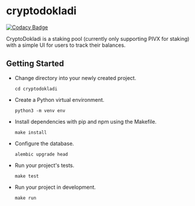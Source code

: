 # cryptodokladi

[![Codacy Badge](https://api.codacy.com/project/badge/Grade/912fccdd4f654710a2695789cee7c1d0)](https://app.codacy.com/app/Alko89/cryptodokladi?utm_source=github.com&utm_medium=referral&utm_content=Alko89/cryptodokladi&utm_campaign=Badge_Grade_Dashboard)

CryptoDokladi is a staking pool (currently only supporting PIVX for staking) with a simple UI for users to track their balances.

## Getting Started

- Change directory into your newly created project.

    `cd cryptodokladi`

- Create a Python virtual environment.

    `python3 -m venv env`

- Install dependencies with pip and npm using the Makefile.

    `make install`

- Configure the database.

    `alembic upgrade head`

- Run your project's tests.

    `make test`

- Run your project in development.

    `make run`
